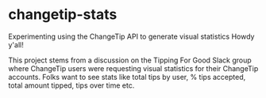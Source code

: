 # changetip-stats
Experimenting using the ChangeTip API to generate visual statistics
Howdy y'all!

This project stems from a discussion on the Tipping For Good Slack group where ChangeTip users were requesting visual statistics for their ChangeTip accounts. Folks want to see stats like total tips by user, % tips accepted, total amount tipped, tips over time etc.

